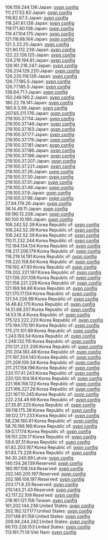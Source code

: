 106.159.244.136:Japan: [ovpn config](vpn/106_159_244_136.ovpn)  
111.217.52.62:Japan: [ovpn config](vpn/111_217_52_62.ovpn)  
116.82.67.3:Japan: [ovpn config](vpn/116_82_67_3.ovpn)  
118.241.61.136:Japan: [ovpn config](vpn/118_241_61_136.ovpn)  
119.171.80.108:Japan: [ovpn config](vpn/119_171_80_108.ovpn)  
119.47.104.175:Japan: [ovpn config](vpn/119_47_104_175.ovpn)  
121.118.68.164:Japan: [ovpn config](vpn/121_118_68_164.ovpn)  
121.3.23.25:Japan: [ovpn config](vpn/121_3_23_25.ovpn)  
121.80.112.239:Japan: [ovpn config](vpn/121_80_112_239.ovpn)  
122.22.126.125:Japan: [ovpn config](vpn/122_22_126_125.ovpn)  
124.219.194.81:Japan: [ovpn config](vpn/124_219_194_81.ovpn)  
126.161.216.247:Japan: [ovpn config](vpn/126_161_216_247.ovpn)  
126.234.129.220:Japan: [ovpn config](vpn/126_234_129_220.ovpn)  
126.235.119.126:Japan: [ovpn config](vpn/126_235_119_126.ovpn)  
126.77.185.5:Japan: [ovpn config](vpn/126_77_185_5.ovpn)  
126.77.185.5:Japan: [ovpn config](vpn/126_77_185_5.ovpn)  
138.64.71.1:Japan: [ovpn config](vpn/138_64_71_1.ovpn)  
150.249.190.2:Japan: [ovpn config](vpn/150_249_190_2.ovpn)  
180.22.78.141:Japan: [ovpn config](vpn/180_22_78_141.ovpn)  
180.9.3.99:Japan: [ovpn config](vpn/180_9_3_99.ovpn)  
207.65.211.176:Japan: [ovpn config](vpn/207_65_211_176.ovpn)  
219.100.37.114:Japan: [ovpn config](vpn/219_100_37_114.ovpn)  
219.100.37.146:Japan: [ovpn config](vpn/219_100_37_146.ovpn)  
219.100.37.163:Japan: [ovpn config](vpn/219_100_37_163.ovpn)  
219.100.37.177:Japan: [ovpn config](vpn/219_100_37_177.ovpn)  
219.100.37.179:Japan: [ovpn config](vpn/219_100_37_179.ovpn)  
219.100.37.181:Japan: [ovpn config](vpn/219_100_37_181.ovpn)  
219.100.37.186:Japan: [ovpn config](vpn/219_100_37_186.ovpn)  
219.100.37.198:Japan: [ovpn config](vpn/219_100_37_198.ovpn)  
219.100.37.207:Japan: [ovpn config](vpn/219_100_37_207.ovpn)  
219.100.37.221:Japan: [ovpn config](vpn/219_100_37_221.ovpn)  
219.100.37.26:Japan: [ovpn config](vpn/219_100_37_26.ovpn)  
219.100.37.30:Japan: [ovpn config](vpn/219_100_37_30.ovpn)  
219.100.37.31:Japan: [ovpn config](vpn/219_100_37_31.ovpn)  
219.100.37.49:Japan: [ovpn config](vpn/219_100_37_49.ovpn)  
219.100.37.9:Japan: [ovpn config](vpn/219_100_37_9.ovpn)  
219.100.37.98:Japan: [ovpn config](vpn/219_100_37_98.ovpn)  
27.94.179.26:Japan: [ovpn config](vpn/27_94_179_26.ovpn)  
36.14.49.11:Japan: [ovpn config](vpn/36_14_49_11.ovpn)  
59.190.13.208:Japan: [ovpn config](vpn/59_190_13_208.ovpn)  
60.100.10.195:Japan: [ovpn config](vpn/60_100_10_195.ovpn)  
106.242.52.39:Korea Republic of: [ovpn config](vpn/106_242_52_39.ovpn)  
106.242.52.39:Korea Republic of: [ovpn config](vpn/106_242_52_39.ovpn)  
106.242.52.39:Korea Republic of: [ovpn config](vpn/106_242_52_39.ovpn)  
110.11.232.244:Korea Republic of: [ovpn config](vpn/110_11_232_244.ovpn)  
112.164.134.134:Korea Republic of: [ovpn config](vpn/112_164_134_134.ovpn)  
118.217.206.179:Korea Republic of: [ovpn config](vpn/118_217_206_179.ovpn)  
118.219.14.191:Korea Republic of: [ovpn config](vpn/118_219_14_191.ovpn)  
118.220.158.64:Korea Republic of: [ovpn config](vpn/118_220_158_64.ovpn)  
119.192.47.93:Korea Republic of: [ovpn config](vpn/119_192_47_93.ovpn)  
119.202.221.197:Korea Republic of: [ovpn config](vpn/119_202_221_197.ovpn)  
121.139.201.108:Korea Republic of: [ovpn config](vpn/121_139_201_108.ovpn)  
121.158.221.229:Korea Republic of: [ovpn config](vpn/121_158_221_229.ovpn)  
121.169.94.86:Korea Republic of: [ovpn config](vpn/121_169_94_86.ovpn)  
121.170.17.134:Korea Republic of: [ovpn config](vpn/121_170_17_134.ovpn)  
121.54.226.99:Korea Republic of: [ovpn config](vpn/121_54_226_99.ovpn)  
14.46.82.175:Korea Republic of: [ovpn config](vpn/14_46_82_175.ovpn)  
14.51.68.207:Korea Republic of: [ovpn config](vpn/14_51_68_207.ovpn)  
14.53.18.4:Korea Republic of: [ovpn config](vpn/14_53_18_4.ovpn)  
175.123.222.220:Korea Republic of: [ovpn config](vpn/175_123_222_220.ovpn)  
175.194.170.191:Korea Republic of: [ovpn config](vpn/175_194_170_191.ovpn)  
175.211.101.89:Korea Republic of: [ovpn config](vpn/175_211_101_89.ovpn)  
1.243.193.54:Korea Republic of: [ovpn config](vpn/1_243_193_54.ovpn)  
1.249.132.115:Korea Republic of: [ovpn config](vpn/1_249_132_115.ovpn)  
210.121.222.206:Korea Republic of: [ovpn config](vpn/210_121_222_206.ovpn)  
210.204.183.48:Korea Republic of: [ovpn config](vpn/210_204_183_48.ovpn)  
211.197.204.140:Korea Republic of: [ovpn config](vpn/211_197_204_140.ovpn)  
211.209.109.34:Korea Republic of: [ovpn config](vpn/211_209_109_34.ovpn)  
211.217.158.196:Korea Republic of: [ovpn config](vpn/211_217_158_196.ovpn)  
220.117.41.243:Korea Republic of: [ovpn config](vpn/220_117_41_243.ovpn)  
220.120.104.164:Korea Republic of: [ovpn config](vpn/220_120_104_164.ovpn)  
221.166.158.122:Korea Republic of: [ovpn config](vpn/221_166_158_122.ovpn)  
221.166.227.26:Korea Republic of: [ovpn config](vpn/221_166_227_26.ovpn)  
221.167.10.245:Korea Republic of: [ovpn config](vpn/221_167_10_245.ovpn)  
222.234.49.69:Korea Republic of: [ovpn config](vpn/222_234_49_69.ovpn)  
27.35.81.225:Korea Republic of: [ovpn config](vpn/27_35_81_225.ovpn)  
39.118.175.39:Korea Republic of: [ovpn config](vpn/39_118_175_39.ovpn)  
39.122.171.233:Korea Republic of: [ovpn config](vpn/39_122_171_233.ovpn)  
58.236.160.81:Korea Republic of: [ovpn config](vpn/58_236_160_81.ovpn)  
58.76.166.166:Korea Republic of: [ovpn config](vpn/58_76_166_166.ovpn)  
59.0.17.174:Korea Republic of: [ovpn config](vpn/59_0_17_174.ovpn)  
59.151.229.17:Korea Republic of: [ovpn config](vpn/59_151_229_17.ovpn)  
59.6.97.31:Korea Republic of: [ovpn config](vpn/59_6_97_31.ovpn)  
61.82.203.167:Korea Republic of: [ovpn config](vpn/61_82_203_167.ovpn)  
61.83.73.226:Korea Republic of: [ovpn config](vpn/61_83_73_226.ovpn)  
94.30.240.89:Latvia: [ovpn config](vpn/94_30_240_89.ovpn)  
140.134.26.139:Reserved: [ovpn config](vpn/140_134_26_139.ovpn)  
180.197.108.144:Reserved: [ovpn config](vpn/180_197_108_144.ovpn)  
202.140.205.197:Reserved: [ovpn config](vpn/202_140_205_197.ovpn)  
202.186.106.197:Reserved: [ovpn config](vpn/202_186_106_197.ovpn)  
203.171.8.25:Reserved: [ovpn config](vpn/203_171_8_25.ovpn)  
210.143.21.43:Reserved: [ovpn config](vpn/210_143_21_43.ovpn)  
42.117.22.109:Reserved: [ovpn config](vpn/42_117_22_109.ovpn)  
218.161.121.158:Taiwan: [ovpn config](vpn/218_161_121_158.ovpn)  
161.202.144.236:United States: [ovpn config](vpn/161_202_144_236.ovpn)  
202.182.127.177:United States: [ovpn config](vpn/202_182_127_177.ovpn)  
207.148.91.158:United States: [ovpn config](vpn/207_148_91_158.ovpn)  
208.94.244.242:United States: [ovpn config](vpn/208_94_244_242.ovpn)  
66.113.228.153:United States: [ovpn config](vpn/66_113_228_153.ovpn)  
113.161.71.14:Viet Nam: [ovpn config](vpn/113_161_71_14.ovpn)  
